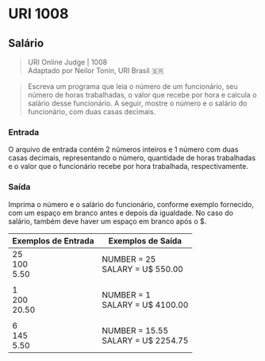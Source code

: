 # URI 1008

## Salário

>URI Online Judge | 1008  
>Adaptado por Neilor Tonin, URI Brasil :brazil:

>Escreva um programa que leia o número de um funcionário, seu número de horas trabalhadas, o valor que recebe por hora e calcula o salário desse funcionário. A seguir, mostre o número e o salário do funcionário, com duas casas decimais.  

### Entrada

O arquivo de entrada contém 2 números inteiros e 1 número com duas casas decimais, representando o número, quantidade de horas trabalhadas e o valor que o funcionário recebe por hora trabalhada, respectivamente.  

### Saída

 Imprima o número e o salário do funcionário, conforme exemplo fornecido, com um espaço em branco antes e depois da igualdade. No caso do salário, também deve haver um espaço em branco após o $.  

| Exemplos de Entrada | Exemplos de Saída                     |
| ------------------- | ------------------------------------- |
| 25<br>100<br>5.50   | NUMBER = 25<br>SALARY = U$ 550.00     |
|                     |                                       |
| 1<br>200<br>20.50   | NUMBER = 1<br>SALARY = U$ 4100.00     |
|                     |                                       |
| 6<br>145<br>5.50    | NUMBER = 15.55<br>SALARY = U$ 2254.75 |
